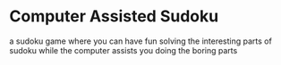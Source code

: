 Computer Assisted Sudoku
========================

a sudoku game where you can have fun solving the interesting parts
of sudoku while the computer assists you doing the boring parts

